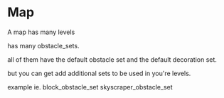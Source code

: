 # Map

A map has many levels

has many obstacle_sets. 

all of them have the default obstacle set and the default decoration set.

but you can get add additional sets to be used in you're levels.

example ie. block_obstacle_set skyscraper_obstacle_set

